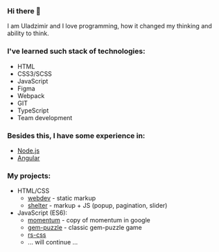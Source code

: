### Hi there 👋
I am Uladzimir and I love programming, how it changed my thinking and ability to think.

### I've learned such stack of technologies:
* HTML
* CSS3/SCSS
* JavaScript
* Figma
* Webpack
* GIT
* TypeScript
* Team development

### Besides this, I have some experience in:
* [Node.js](https://app.rs.school/certificate/k6up93b8)
* [Angular](https://app.rs.school/certificate/pmkp2n4n)

### My projects:
* HTML/CSS
  * [webdev](https://mrinex.github.io/webdev/) - static markup
  * [shelter](https://mrinex.github.io/shelter/) - markup + JS (popup, pagination, slider)
* JavaScript (ES6):
  * [momentum](https://mrinex.github.io/momentum/) - copy of momentum in google
  * [gem-puzzle](https://mrinex.github.io/gem-puzzle/) - classic gem-puzzle game
  * [rs-css](https://rolling-scopes-school.github.io/mrinex-JS2020Q3/)
  * ... will continue ...

<!--
**mrINEX/mrinex** is a ✨ _special_ ✨ repository because its `README.md` (this file) appears on your GitHub profile.

Here are some ideas to get you started:

- 🔭 I’m currently working on ...
- 🌱 I’m currently learning ...
- 👯 I’m looking to collaborate on ...
- 🤔 I’m looking for help with ...
- 💬 Ask me about ...
- 📫 How to reach me: ...
- 😄 Pronouns: ...
- ⚡ Fun fact: ...
-->
